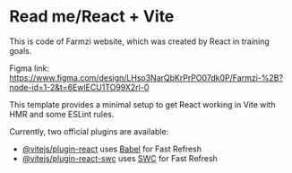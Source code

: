 # Read me/React + Vite


This is code of Farmzi website, which was created by React in training goals.

Figma link: https://www.figma.com/design/LHso3NarQbKrPrPO07dk0P/Farmzi-%2B?node-id=1-2&t=6EwlECU1TO99X2rl-0



This template provides a minimal setup to get React working in Vite with HMR and some ESLint rules.

Currently, two official plugins are available:

- [@vitejs/plugin-react](https://github.com/vitejs/vite-plugin-react/blob/main/packages/plugin-react/README.md) uses [Babel](https://babeljs.io/) for Fast Refresh
- [@vitejs/plugin-react-swc](https://github.com/vitejs/vite-plugin-react-swc) uses [SWC](https://swc.rs/) for Fast Refresh
